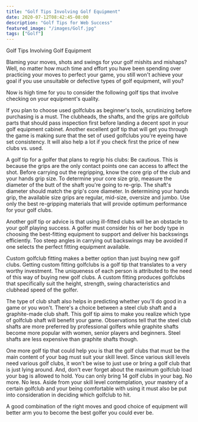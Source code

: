 ```yaml
---
title: "Golf Tips Involving Golf Equipment"
date: 2020-07-12T08:42:45-08:00
description: "Golf Tips for Web Success"
featured_image: "/images/Golf.jpg"
tags: ["Golf"]
---
```


Golf Tips Involving Golf Equipment

Blaming your moves, shots and swings for your golf mishits and mishaps? Well, no matter how much time and effort you have been spending over practicing your moves to perfect your game, you still won't achieve your goal if you use unsuitable or defective types of golf equipment, will you?

Now is high time for you to consider the following golf tips that involve checking on your equipment's quality. 

If you plan to choose used golfclubs as beginner's tools, scrutinizing before purchasing is a must. The clubheads, the shafts, and the grips are golfclub parts that should pass inspection first before landing a decent spot in your golf equipment cabinet. Another excellent golf tip that will get you through the game is making sure that the set of used golfclubs you're eyeing have set consistency. It will also help a lot if you check first the price of new clubs vs. used. 

A golf tip for a golfer that plans to regrip his clubs: Be cautious. This is because the grips are the only contact points one can access to affect the shot. Before carrying out the regripping, know the core grip of the club and your hands grip size. To determine your core size grip, measure the diameter of the butt of the shaft you're going to re-grip. The shaft's diameter should match the grip's core diameter. In determining your hands grip, the available size grips are regular, mid-size, oversize and jumbo. Use only the best re-gripping materials that will provide optimum performance for your golf clubs.

Another golf tip or advice is that using ill-fitted clubs will be an obstacle to your golf playing success. A golfer must consider his or her body type in choosing the best-fitting equipment to support and deliver his backswings efficiently. Too steep angles in carrying out backswings may be avoided if one selects the perfect fitting equipment available.

Custom golfclub fitting makes a better option than just buying new golf clubs. Getting custom fitting golfclubs is a golf tip that translates to a very worthy investment. The uniqueness of each person is attributed to the need of this way of buying new golf clubs. A custom fitting produces golfclubs that specifically suit the height, strength, swing characteristics and clubhead speed of the golfer.

The type of club shaft also helps in predicting whether you'll do good in a game or you won't. There's a choice between a steel club shaft and a graphite-made club shaft. This golf tip aims to make you realize which type of golfclub shaft will benefit your game. Observations tell that the steel club shafts are more preferred by professional golfers while graphite shafts become more popular with women, senior players and beginners. Steel shafts are less expensive than graphite shafts though. 

One more golf tip that could help you is that the golf clubs that must be the main content of your bag must suit your skill level. Since various skill levels need various golf clubs, it won't be wise to just use or bring a golf club that is just lying around. And, don't ever forget about the maximum golfclub load your bag is allowed to hold. You can only bring 14 golf clubs in your bag. No more. No less. Aside from your skill level contemplation, your mastery of a certain golfclub and your being comfortable with using it must also be put into consideration in deciding which golfclub to hit.

A good combination of the right moves and good choice of equipment will better arm you to become the best golfer you could ever be.  





